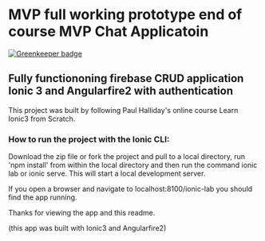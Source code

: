 # MVP full working prototype end of course MVP Chat Applicatoin

[![Greenkeeper badge](https://badges.greenkeeper.io/skdigital/ionic3-beep.svg)](https://greenkeeper.io/)

## Fully functiononing firebase CRUD application Ionic 3 and Angularfire2 with authentication

This project was built by following Paul Halliday's online course Learn Ionic3 from Scratch.


### How to run the project with the Ionic CLI:

Download the zip file or fork the project and pull to a local directory, run 'npm install' from within the local directory and then run the command ionic lab or ionic serve. This will start a local development server.

If you open a browser and navigate to localhost:8100/ionic-lab you should find the app running.

Thanks for viewing the app and this readme.

(this app was built with Ionic3 and Angularfire2)